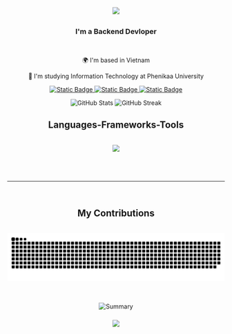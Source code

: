 

<h1 align="center">
    <img src="https://readme-typing-svg.herokuapp.com/?font=Righteous&size=35&center=true&vCenter=true&width=500&height=70&duration=4000&lines=Hi+There!+👋;+I'm+Phung+Tien+Dat!;" />
</h1>

<h3 align="center">I'm a Backend Devloper</h3>

<br/>

<div align="center">

 🌍 I'm based in Vietnam 
 
 🔭 I'm studying Information Technology at Phenikaa University
 
 </div>

<div align="center"> 
  <a href="https://www.facebook.com/datphungs">
    <img alt="Static Badge" src="https://img.shields.io/badge/Facebook-blue?style=for-the-badge&logo=Facebook">
  </a>
  <a href="https://www.instagram.com/_ptd.289/">
    <img alt="Static Badge" src="https://img.shields.io/badge/Instagram-%23FF99FF?style=for-the-badge&logo=Instagram">
  </a>
  <a href="https://www.linkedin.com/in/phung-tien-dat-a48193297/">
     <img alt="Static Badge" src="https://img.shields.io/badge/LinkedIn-blue?style=for-the-badge&logo=LinkedIn">
  </a>

![GitHub Stats](https://github-readme-stats.vercel.app/api?username=phungdat28&show_icons=true&theme=tokyonight)
![GitHub Streak](https://github-readme-streak-stats.herokuapp.com/?user=phungdat28&theme=radical)

<h2 align="center"> Languages-Frameworks-Tools </h2>
<br/>
<div align="center">
    <img src="https://skillicons.dev/icons?i=java,html,css,spring,bootstrap,mysql,git,github" /><br>
</div>
  <br/><br/><br/>
<hr/>
<br>
<div align="center">
  <h2> My Contributions </h2>
  <br>
  <img alt="snake eating my contributions" src="https://raw.githubusercontent.com/salesp07/salesp07/output/github-contribution-grid-snake.svg" />
  <br/><br/><br/>
</div>

![Summary](http://github-profile-summary-cards.vercel.app/api/cards/profile-details?username=phungdat28&theme=algolia)

<h3 align="center">
    <img src="https://readme-typing-svg.herokuapp.com/?font=Righteous&size=25&center=true&vCenter=true&width=500&height=70&duration=4000&lines=Thanks+for+visiting!+✌️;+Shoot+me+a+message+on+Linkedin!;I'm+always+down+to+collab+:)">
</h3>
